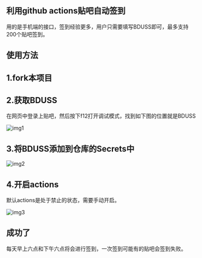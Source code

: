 ## 利用github actions贴吧自动签到

用的是手机端的接口，签到经验更多，用户只需要填写BDUSS即可，最多支持200个贴吧签到。

## 使用方法

## 1.fork本项目

## 2.获取BDUSS

在网页中登录上贴吧，然后按下f12打开调试模式，找到如下图的位置就是BDUSS

![img1](./assets/img1.png)

## 3.将BDUSS添加到仓库的Secrets中

![img2](./assets/img2.png)

## 4.开启actions

默认actions是处于禁止的状态，需要手动开启。

![img3](./assets/img3.png)

## 成功了

每天早上六点和下午六点将会进行签到，一次签到可能有的贴吧会签到失败。




